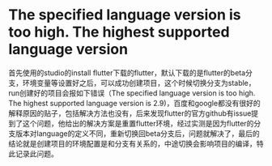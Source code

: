 # The specified language version is too high. The highest supported language version

首先使用的studio的install flutter下载的flutter，默认下载的是flutter的beta分支，环境变量等设置好之后，可以成功创建项目，这个时候切换分支为stable，run创建好的项目会报如下错误（The specified language version is too high. The highest supported language version is 2.9)，百度和google都没有很好的解释原因的贴子，包括解决方法也没有，后来发现flutter的官方github有issue提到了这个问题，他给出的解决方案是重置flutter环境，经过实测是因为flutter的分支版本对language的定义不同，重新切换回beta分支后，问题就解决了，最后的结论就是创建项目的环境配置是和分支有关系的，中途切换会影响项目的编译，特此记录此问题。